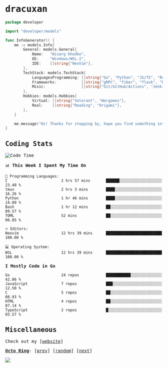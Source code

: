 <!-- Banner -->
<!--
<img src="https://i.imgur.com/mz4ym1F.png" style="max-height:550px"/>
-->


<samp>
	
<!-- Coded Intro -->
	
# dracuxan

```go
package developer

import "developer/models"

func InfoGenerator() {
	me := models.Info{
		General: models.General{
			Name:   "Nisarg Khodke",
			OS:     "Windows/WSL-2",
			IDE:    []string{"NeoVim"},
		},
		TechStack: models.TechStack{
			LanguagesProgramming: []string{"Go", "Python", "JS/TS", "Rust", "C"},
			Frameworks: 	      []string{"gRPC", "fiber", "flask", "React.js", "Next.js"},
			Misic:                []string{"Git/GitHub/Actions", "Jenkins", "Docker"},
		},
		Hobbies: models.Hobbies{
			Virtual: []string{"Valorant", "Wargames"},
			Real:    []string{"Reading", "Origami"},
		},		
	}

	me.message("Hi! Thanks for stopping by, hope you find something interesting!") 
}
```

## Coding Stats


<!--START_SECTION:waka-->
![Code Time](http://img.shields.io/badge/Code%20Time-149%20hrs%206%20mins-blue)

📊 **This Week I Spent My Time On** 

```text
💬 Programming Languages: 
C                        2 hrs 57 mins       ██████░░░░░░░░░░░░░░░░░░░   23.40 % 
tmux                     2 hrs 3 mins        ████░░░░░░░░░░░░░░░░░░░░░   16.26 % 
Python                   1 hr 46 mins        ████░░░░░░░░░░░░░░░░░░░░░   14.09 % 
Bash                     1 hr 12 mins        ██░░░░░░░░░░░░░░░░░░░░░░░   09.57 % 
TOML                     52 mins             ██░░░░░░░░░░░░░░░░░░░░░░░   06.85 % 

🔥 Editors: 
Neovim                   12 hrs 39 mins      █████████████████████████   100.00 % 

💻 Operating System: 
WSL                      12 hrs 39 mins      █████████████████████████   100.00 % 
```

**I Mostly Code in Go** 

```text
Go                       24 repos            ███████████░░░░░░░░░░░░░░   42.86 % 
JavaScript               7 repos             ███░░░░░░░░░░░░░░░░░░░░░░   12.50 % 
C                        5 repos             ██░░░░░░░░░░░░░░░░░░░░░░░   08.93 % 
HTML                     4 repos             ██░░░░░░░░░░░░░░░░░░░░░░░   07.14 % 
TypeScript               2 repos             █░░░░░░░░░░░░░░░░░░░░░░░░   03.57 % 
```




<!--END_SECTION:waka-->

## Miscellaneous

Check out my [[website](https://bynisarg.in/)]

[**Octo Ring**](https://octo-ring.com/):
[[prev](https://octo-ring.com/p/dracuxan/prev)]  [[random](https://octo-ring.com/p/dracuxan/random)]  [[next](https://octo-ring.com/p/dracuxan/next)]

![](https://komarev.com/ghpvc/?username=dracuxan&style=flat-square)

</samp>
